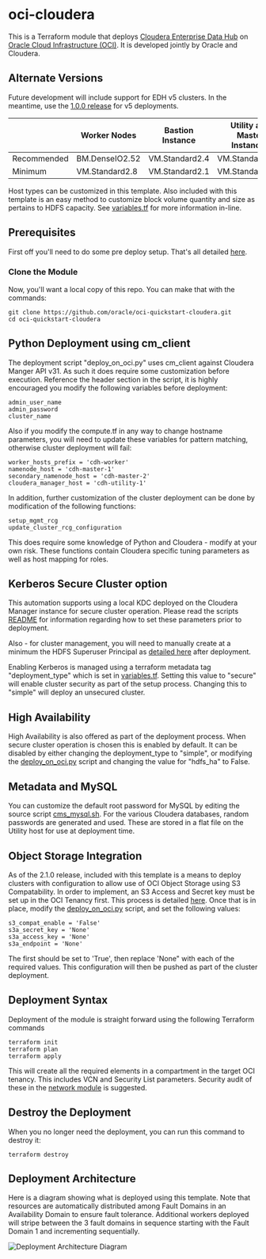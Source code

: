 # oci-cloudera
This is a Terraform module that deploys [Cloudera Enterprise Data Hub](https://www.cloudera.com/products/enterprise-data-hub.html) on [Oracle Cloud Infrastructure (OCI)](https://cloud.oracle.com/en_US/cloud-infrastructure).  It is developed jointly by Oracle and Cloudera.

## Alternate Versions
Future development will include support for EDH v5 clusters.  In the meantime, use the [1.0.0 release](https://github.com/oci-quickstart/oci-cloudera/releases/tag/1.0.0) for v5 deployments.

|             | Worker Nodes   | Bastion Instance | Utility and Master Instances |
|-------------|----------------|------------------|------------------------------|
| Recommended | BM.DenseIO2.52 | VM.Standard2.4   | VM.Standard2.16              |
| Minimum     | VM.Standard2.8 | VM.Standard2.1   | VM.Standard2.8               |

Host types can be customized in this template.   Also included with this template is an easy method to customize block volume quantity and size as pertains to HDFS capacity.   See [variables.tf](https://github.com/oracle/oci-quickstart-cloudera/blob/master/terraform/variables.tf#L48-L62)  for more information in-line.

## Prerequisites
First off you'll need to do some pre deploy setup.  That's all detailed [here](https://github.com/oracle/oci-quickstart-prerequisites).

### Clone the Module
Now, you'll want a local copy of this repo.  You can make that with the commands:

    git clone https://github.com/oracle/oci-quickstart-cloudera.git
    cd oci-quickstart-cloudera

## Python Deployment using cm_client
The deployment script "deploy_on_oci.py" uses cm_client against Cloudera Manger API v31.  As such it does require some customization before execution.  Reference the header section in the script, it is highly encouraged you modify the following variables before deployment:

	admin_user_name
	admin_password
	cluster_name

Also if you modify the compute.tf in any way to change hostname parameters, you will need to update these variables for pattern matching, otherwise cluster deployment will fail:

	worker_hosts_prefix = 'cdh-worker'
	namenode_host = 'cdh-master-1'
	secondary_namenode_host = 'cdh-master-2'
	cloudera_manager_host = 'cdh-utility-1'

In addition, further customization of the cluster deployment can be done by modification of the following functions:

	setup_mgmt_rcg
	update_cluster_rcg_configuration

This does require some knowledge of Python and Cloudera - modify at your own risk.  These functions contain Cloudera specific tuning parameters as well as host mapping for roles.

## Kerberos Secure Cluster option

This automation supports using a local KDC deployed on the Cloudera Manager instance for secure cluster operation.  Please read the scripts [README](https://github.com/oracle/oci-quickstart-cloudera/blob/master/scripts/README.md) for information regarding how to set these parameters prior to deployment.

Also - for cluster management, you will need to manually create at a minimum the HDFS Superuser Principal as [detailed here](https://www.cloudera.com/documentation/enterprise/latest/topics/cm_sg_using_cm_sec_config.html#create-hdfs-superuser) after deployment.

Enabling Kerberos is managed using a terraform metadata tag "deployment_type" which is set in [variables.tf](https://github.com/oracle/oci-quickstart-cloudera/blob/master/terraform/variables.tf#L32).   Setting this value to "secure" will enable cluster security as part of the setup process.  Changing this to "simple" will deploy an unsecured cluster.

## High Availability

High Availability is also offered as part of the deployment process.  When secure cluster operation is chosen this is enabled by default.  It can be disabled by either changing the deployment_type to "simple", or modifying the [deploy_on_oci.py](https://github.com/oracle/oci-quickstart-cloudera/blob/master/scripts/deploy_on_oci.py#L60) script and changing the value for "hdfs_ha" to False.

## Metadata and MySQL

You can customize the default root password for MySQL by editing the source script [cms_mysql.sh](https://github.com/oracle/oci-quickstart-cloudera/blob/master/scripts/cms_mysql.sh#L188).  For the various Cloudera databases, random passwords are generated and used.  These are stored in a flat file on the Utility host for use at deployment time.

## Object Storage Integration
As of the 2.1.0 release, included with this template is a means to deploy clusters with configuration to allow use of OCI Object Storage using S3 Compatability.  In order to implement, an S3 Access and Secret key must be set up in the OCI Tenancy first.  This process is detailed [here](https://docs.cloud.oracle.com/iaas/Content/Identity/Tasks/managingcredentials.htm#Working2).  Once that is in place, modify the [deploy_on_oci.py](https://github.com/oracle/oci-quickstart-cloudera/blob/master/scripts/deploy_on_oci.py#L101-L108) script, and set the following values:

	s3_compat_enable = 'False'
	s3a_secret_key = 'None'
	s3a_access_key = 'None'
	s3a_endpoint = 'None'	

The first should be set to 'True', then replace 'None" with each of the required values.   This configuration will then be pushed as part of the cluster deployment.

## Deployment Syntax
Deployment of the module is straight forward using the following Terraform commands

	terraform init
	terraform plan
	terraform apply

This will create all the required elements in a compartment in the target OCI tenancy.  This includes VCN and Security List parameters.  Security audit of these in the [network module](https://github.com/oracle/oci-quickstart-cloudera/blob/master/terraform/modules/network/main.tf) is suggested.

## Destroy the Deployment

When you no longer need the deployment, you can run this command to destroy it:

	terraform destroy

## Deployment Architecture

Here is a diagram showing what is deployed using this template.   Note that resources are automatically distributed among Fault Domains in an Availability Domain to ensure fault tolerance.   Additional workers deployed will stripe between the 3 fault domains in sequence starting with the Fault Domain 1 and incrementing sequentially.

![Deployment Architecture Diagram](https://github.com/oracle/oci-quickstart-cloudera/blob/master/images/deployment_architecture.png)

